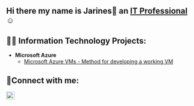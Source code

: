 ## Hi there my name is Jarines👋 an <a href="https://linkedin.com/in/Jarines-lugo">IT Professional</a>☺</h1>

<h2>👨‍💻 Information Technology Projects:</h2>


- <b>Microsoft Azure</b>
  - [Microsoft Azure VMs - Method for developing a working VM](https://github.com/jarineslugo1/configure-ad)
  

<h2>🤳Connect with me:</h2>

[<img align="left" alt="Jarines-lugo | LinkedIn" width="22px" src="https://cdn.jsdelivr.net/npm/simple-icons@v3/icons/linkedin.svg" />][linkedin]

[linkedin]: https://linkedin.com/in/Jarines-lugo
